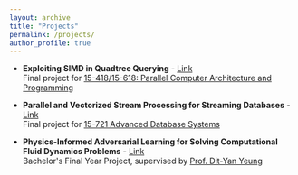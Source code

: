 ```yaml
---
layout: archive
title: "Projects"
permalink: /projects/
author_profile: true
---
```


* **Exploiting SIMD in Quadtree Querying** - [Link](https://rr-15618-s25.github.io/QT-SIMD/)  
  Final project for [15-418/15-618: Parallel Computer Architecture and Programming](https://www.cs.cmu.edu/afs/cs/academic/class/15418-s25/www/index.html)

* **Parallel and Vectorized Stream Processing for Streaming Databases** - [Link](https://docs.google.com/presentation/d/1VGVqYHFhhuUBX3q4ti4H-pYni-6FpRq0YMZXsB1iMJg/edit?usp=sharing)  
  Final project for [15-721 Advanced Database Systems](https://www.cs.cmu.edu/~15721-f24/)

* **Physics-Informed Adversarial Learning for Solving Computational Fluid Dynamics Problems** - [Link](https://github.com/DL-for-CFD/alpinn_for_submission)  
  Bachelor's Final Year Project, supervised by [Prof. Dit-Yan Yeung](https://sites.google.com/view/dyyeung)
